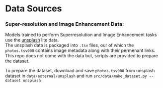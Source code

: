 # Data Sources

### Super-resolution and Image Enhancement Data: 

Models trained to perform Superresolution and Image Enhancement tasks use the [unsplash](https://unsplash.com/data) lite data. <br>
The unsplash data is packaged into `.tsv` files, our of which the `photos.tsv000` contains image metadata along with their permenant links. <br>
This repo does not come with the data but, scripts are provided to prepare the dataset.

To prepare the dataset, download and save `photos.tsv000` from unsplash dataset in `data/external/unsplash` and run `src/data/make_dataset.py --dataset unsplash`
